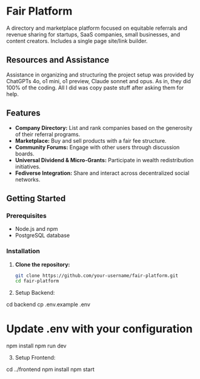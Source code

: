 # Fair Platform

A directory and marketplace platform focused on equitable referrals and revenue sharing for startups, SaaS companies, small businesses, and content creators. Includes a single page site/link builder.
## Resources and Assistance

 Assistance in organizing and structuring the project setup was provided by ChatGPTs 4o, o1 mini, o1 preview, Claude sonnet and opus.
 As in, they did 100% of the coding. All I did was copy paste stuff after asking them for help.


## Features

- **Company Directory:** List and rank companies based on the generosity of their referral programs.
- **Marketplace:** Buy and sell products with a fair fee structure.
- **Community Forums:** Engage with other users through discussion boards.
- **Universal Dividend & Micro-Grants:** Participate in wealth redistribution initiatives.
- **Fediverse Integration:** Share and interact across decentralized social networks.

## Getting Started

### Prerequisites

- Node.js and npm
- PostgreSQL database

### Installation

1. **Clone the repository:**
   ```bash
   git clone https://github.com/your-username/fair-platform.git
   cd fair-platform

2. Setup Backend:

cd backend
cp .env.example .env
# Update .env with your configuration
npm install
npm run dev

3. Setup Frontend:

cd ../frontend
npm install
npm start
